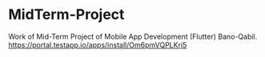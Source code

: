 # MidTerm-Project
Work of Mid-Term Project of Mobile App Development (Flutter) Bano-Qabil.
https://portal.testapp.io/apps/install/Om6pmVQPLKrj5

